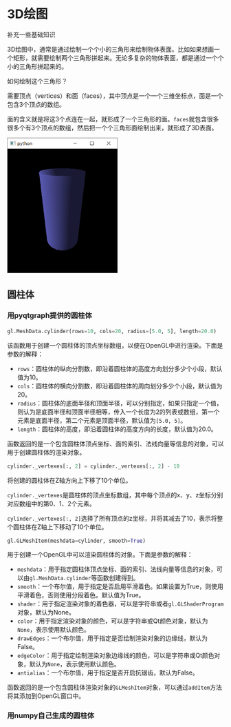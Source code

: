 # 3D绘图

补充一些基础知识

3D绘图中，通常是通过绘制一个个小的三角形来绘制物体表面。比如如果想画一个矩形，就需要绘制两个三角形拼起来。无论多复杂的物体表面，都是通过一个个小的三角形拼起来的。

如何绘制这个三角形？

需要顶点（vertices）和面（faces），其中顶点是一个一个三维坐标点，面是一个包含3个顶点的数组。

面的含义就是将这3个点连在一起，就形成了一个三角形的面。`faces`就包含很多很多个有3个顶点的数组，然后把一个个三角形面绘制出来，就形成了3D表面。

<img src="images/image-20230330141712019.png" alt="image-20230330141712019" style="zoom:67%;" />

## 圆柱体

### 用pyqtgraph提供的圆柱体

```python
gl.MeshData.cylinder(rows=10, cols=20, radius=[5.0, 5], length=20.0)
```

该函数用于创建一个圆柱体的顶点坐标数组，以便在OpenGL中进行渲染。下面是参数的解释：

- `rows`：圆柱体的纵向分割数，即沿着圆柱体的高度方向划分多少个小段，默认值为10。
- `cols`：圆柱体的横向分割数，即沿着圆柱体的周向划分多少个小段，默认值为20。
- `radius`：圆柱体的底面半径和顶面半径，可以分别指定，如果只指定一个值，则认为是底面半径和顶面半径相等，传入一个长度为2的列表或数组，第一个元素是底面半径，第二个元素是顶面半径，默认值为`[5.0, 5]`。
- `length`：圆柱体的高度，即沿着圆柱体的高度方向的长度，默认值为20.0。

函数返回的是一个包含圆柱体顶点坐标、面的索引、法线向量等信息的对象，可以用于创建圆柱体的渲染对象。



```python
cylinder._vertexes[:, 2] = cylinder._vertexes[:, 2] - 10
```

将创建的圆柱体在Z轴方向上下移了10个单位。

`cylinder._vertexes`是圆柱体的顶点坐标数组，其中每个顶点的x、y、z坐标分别对应数组中的第0、1、2个元素。

`cylinder._vertexes[:, 2]`选择了所有顶点的z坐标，并将其减去了10，表示将整个圆柱体在Z轴上下移动了10个单位。



```python
gl.GLMeshItem(meshdata=cylinder, smooth=True)
```

用于创建一个OpenGL中可以渲染圆柱体的对象。下面是参数的解释：

- `meshdata`：用于指定圆柱体顶点坐标、面的索引、法线向量等信息的对象，可以由`gl.MeshData.cylinder`等函数创建得到。
- `smooth`：一个布尔值，用于指定是否启用平滑着色。如果设置为True，则使用平滑着色，否则使用分段着色。默认值为True。
- `shader`：用于指定渲染对象的着色器，可以是字符串或者`gl.GLShaderProgram`对象，默认为None。
- `color`：用于指定渲染对象的颜色，可以是字符串或Qt颜色对象，默认为`None`，表示使用默认颜色。
- `drawEdges`：一个布尔值，用于指定是否绘制渲染对象的边缘线，默认为False。
- `edgeColor`：用于指定绘制渲染对象边缘线的颜色，可以是字符串或Qt颜色对象，默认为`None`，表示使用默认颜色。
- `antialias`：一个布尔值，用于指定是否开启抗锯齿，默认为False。

函数返回的是一个包含圆柱体渲染对象的`GLMeshItem`对象，可以通过`addItem`方法将其添加到OpenGL窗口中。

### 用numpy自己生成的圆柱体